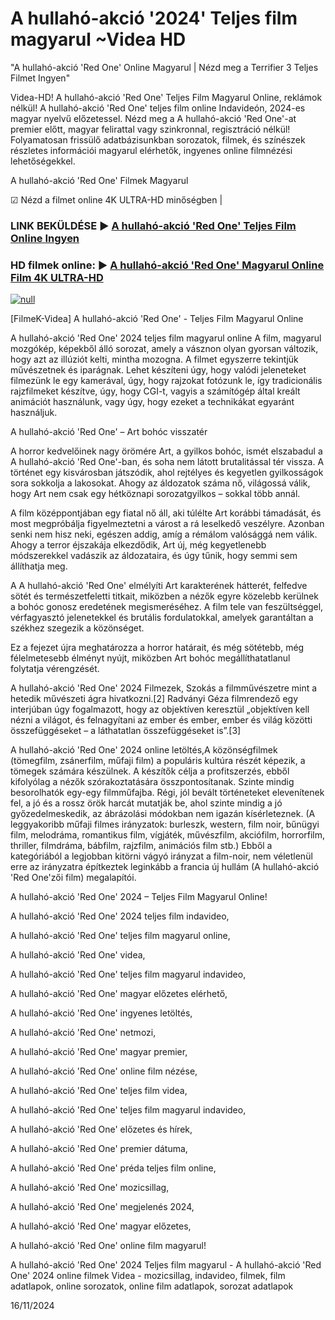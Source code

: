 # A hullahó-akció '2024' Teljes film magyarul ~Videa HD

"A hullahó-akció 'Red One' Online Magyarul | Nézd meg a Terrifier 3 Teljes Filmet Ingyen"

Videa-HD! A hullahó-akció 'Red One' Teljes Film Magyarul Online, reklámok nélkül! A hullahó-akció 'Red One' teljes film online Indavideón, 2024-es magyar nyelvű előzetessel. Nézd meg a A hullahó-akció 'Red One'-at premier előtt, magyar felirattal vagy szinkronnal, regisztráció nélkül! Folyamatosan frissülő adatbázisunkban sorozatok, filmek, és színészek részletes információi magyarul elérhetők, ingyenes online filmnézési lehetőségekkel.

A hullahó-akció 'Red One' Filmek Magyarul

☑ Nézd a filmet online 4K ULTRA-HD minőségben |

### LINK BEKÜLDÉSE ▶️ [A hullahó-akció 'Red One' Teljes Film Online Ingyen](http://love-4k.com/hu/movie/845781/red-one.gt)

### HD filmek online: ▶️ [A hullahó-akció 'Red One' Magyarul Online Film 4K ULTRA-HD](http://love-4k.com/hu/movie/845781/red-one.gt)

[![null](https://static.wixstatic.com/media/855a25_043b5abeb4ae4d35ac003198e7fe56ed~mv2.gif)](http://love-4k.com/hu/movie/845781/red-one.gt)

[FilmeK-Videa] A hullahó-akció 'Red One' - Teljes Film Magyarul Online

A hullahó-akció 'Red One' 2024 teljes film magyarul online A film, magyarul mozgókép, képekből álló sorozat, amely a vásznon olyan gyorsan változik, hogy azt az illúziót kelti, mintha mozogna. A filmet egyszerre tekintjük művészetnek és iparágnak. Lehet készíteni úgy, hogy valódi jeleneteket filmezünk le egy kamerával, úgy, hogy rajzokat fotózunk le, így tradicionális rajzfilmeket készítve, úgy, hogy CGI-t, vagyis a számítógép által kreált animációt használunk, vagy úgy, hogy ezeket a technikákat egyaránt használjuk.

A hullahó-akció 'Red One' – Art bohóc visszatér

A horror kedvelőinek nagy örömére Art, a gyilkos bohóc, ismét elszabadul a A hullahó-akció 'Red One'-ban, és soha nem látott brutalitással tér vissza. A történet egy kisvárosban játszódik, ahol rejtélyes és kegyetlen gyilkosságok sora sokkolja a lakosokat. Ahogy az áldozatok száma nő, világossá válik, hogy Art nem csak egy hétköznapi sorozatgyilkos – sokkal több annál.

A film középpontjában egy fiatal nő áll, aki túlélte Art korábbi támadását, és most megpróbálja figyelmeztetni a várost a rá leselkedő veszélyre. Azonban senki nem hisz neki, egészen addig, amíg a rémálom valósággá nem válik. Ahogy a terror éjszakája elkezdődik, Art új, még kegyetlenebb módszerekkel vadászik az áldozataira, és úgy tűnik, hogy semmi sem állíthatja meg.

A A hullahó-akció 'Red One' elmélyíti Art karakterének hátterét, felfedve sötét és természetfeletti titkait, miközben a nézők egyre közelebb kerülnek a bohóc gonosz eredetének megismeréséhez. A film tele van feszültséggel, vérfagyasztó jelenetekkel és brutális fordulatokkal, amelyek garantáltan a székhez szegezik a közönséget.

Ez a fejezet újra meghatározza a horror határait, és még sötétebb, még félelmetesebb élményt nyújt, miközben Art bohóc megállíthatatlanul folytatja vérengzését.

A hullahó-akció 'Red One' 2024 Filmezek, Szokás a filmművészetre mint a hetedik művészeti ágra hivatkozni.[2] Radványi Géza filmrendező egy interjúban úgy fogalmazott, hogy az objektíven keresztül „objektíven kell nézni a világot, és felnagyítani az ember és ember, ember és világ közötti összefüggéseket – a láthatatlan összefüggéseket is”.[3]

A hullahó-akció 'Red One' 2024 online letöltés,A közönségfilmek (tömegfilm, zsánerfilm, műfaji film) a populáris kultúra részét képezik, a tömegek számára készülnek. A készítők célja a profitszerzés, ebből kifolyólag a nézők szórakoztatására összpontosítanak. Szinte mindig besorolhatók egy-egy filmműfajba. Régi, jól bevált történeteket elevenítenek fel, a jó és a rossz örök harcát mutatják be, ahol szinte mindig a jó győzedelmeskedik, az ábrázolási módokban nem igazán kísérleteznek. (A leggyakoribb műfaji filmes irányzatok: burleszk, western, film noir, bűnügyi film, melodráma, romantikus film, vígjáték, művészfilm, akciófilm, horrorfilm, thriller, filmdráma, bábfilm, rajzfilm, animációs film stb.) Ebből a kategóriából a legjobban kitörni vágyó irányzat a film-noir, nem véletlenül erre az irányzatra építkeztek leginkább a francia új hullám (A hullahó-akció 'Red One'zői film) megalapítói.

A hullahó-akció 'Red One' 2024 – Teljes Film Magyarul Online!

A hullahó-akció 'Red One' 2024 teljes film indavideo,

A hullahó-akció 'Red One' teljes film magyarul online,

A hullahó-akció 'Red One' videa,

A hullahó-akció 'Red One' teljes film magyarul indavideo,

A hullahó-akció 'Red One' magyar előzetes elérhető,

A hullahó-akció 'Red One' ingyenes letöltés,

A hullahó-akció 'Red One' netmozi,

A hullahó-akció 'Red One' magyar premier,

A hullahó-akció 'Red One' online film nézése,

A hullahó-akció 'Red One' teljes film videa,

A hullahó-akció 'Red One' teljes film magyarul indavideo,

A hullahó-akció 'Red One' előzetes és hírek,

A hullahó-akció 'Red One' premier dátuma,

A hullahó-akció 'Red One' préda teljes film online,

A hullahó-akció 'Red One' mozicsillag,

A hullahó-akció 'Red One' megjelenés 2024,

A hullahó-akció 'Red One' magyar előzetes,

A hullahó-akció 'Red One' online film magyarul!

A hullahó-akció 'Red One' 2024 Teljes film magyarul - A hullahó-akció 'Red One' 2024 online filmek Videa - mozicsillag, indavideo, filmek, film adatlapok, online sorozatok, online film adatlapok, sorozat adatlapok

16/11/2024

